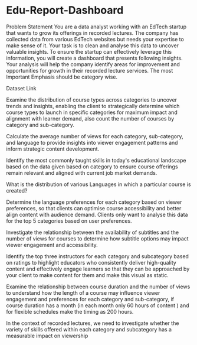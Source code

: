 # Edu-Report-Dashboard

Problem Statement
You are a data analyst working with an EdTech startup that wants to grow its offerings in recorded lectures. The company has collected data from various EdTech websites but needs your expertise to make sense of it. Your task is to clean and analyse this data to uncover valuable insights. To ensure the startup can effectively leverage this information, you will create a dashboard that presents following insights. Your analysis will help the company identify areas for improvement and opportunities for growth in their recorded lecture services. The most Important Emphasis should be category wise.

Dataset Link

Examine the distribution of course types across categories to uncover trends and insights, enabling the client to strategically determine which course types to launch in specific categories for maximum impact and alignment with learner demand, also count the number of courses by category and sub-category.

Calculate the average number of views for each category, sub-category, and language to provide insights into viewer engagement patterns and inform strategic content development.

Identify the most commonly taught skills in today's educational landscape based on the data given based on category to ensure course offerings remain relevant and aligned with current job market demands.

What is the distribution of various Languages in which a particular course is created?

Determine the language preferences for each category based on viewer preferences, so that clients can optimise course accessibility and better align content with audience demand. Clients only want to analyse this data for the top 5 categories based on user preferences.

Investigate the relationship between the availability of subtitles and the number of views for courses to determine how subtitle options may impact viewer engagement and accessibility.

Identify the top three instructors for each category and subcategory based on ratings to highlight educators who consistently deliver high-quality content and effectively engage learners so that they can be approached by your client to make content for them and make this visual as static.

Examine the relationship between course duration and the number of views to understand how the length of a course may influence viewer engagement and preferences for each category and sub-category, if course duration has a month (in each month only 60 hours of content ) and for flexible schedules make the timing as 200 hours.

In the context of recorded lectures, we need to investigate whether the variety of skills offered within each category and subcategory has a measurable impact on viewership
